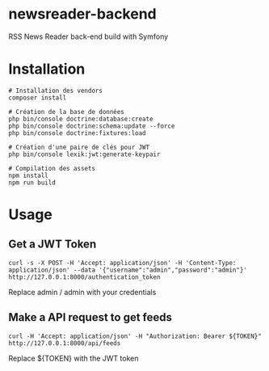 # newsreader-backend
RSS News Reader back-end build with Symfony

# Installation

```console
# Installation des vendors
composer install

# Création de la base de données
php bin/console doctrine:database:create
php bin/console doctrine:schema:update --force
php bin/console doctrine:fixtures:load

# Création d'une paire de clés pour JWT
php bin/console lexik:jwt:generate-keypair

# Compilation des assets
npm install
npm run build
```

# Usage

## Get a JWT Token

```console
curl -s -X POST -H 'Accept: application/json' -H 'Content-Type: application/json' --data '{"username":"admin","password":"admin"}' http://127.0.0.1:8000/authentication_token
```

Replace admin / admin with your credentials

## Make a API request to get feeds

```console
curl -H 'Accept: application/json' -H "Authorization: Bearer ${TOKEN}" http://127.0.0.1:8000/api/feeds
```

Replace ${TOKEN} with the JWT token